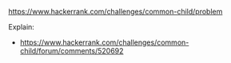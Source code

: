 https://www.hackerrank.com/challenges/common-child/problem

Explain:
- https://www.hackerrank.com/challenges/common-child/forum/comments/520692
